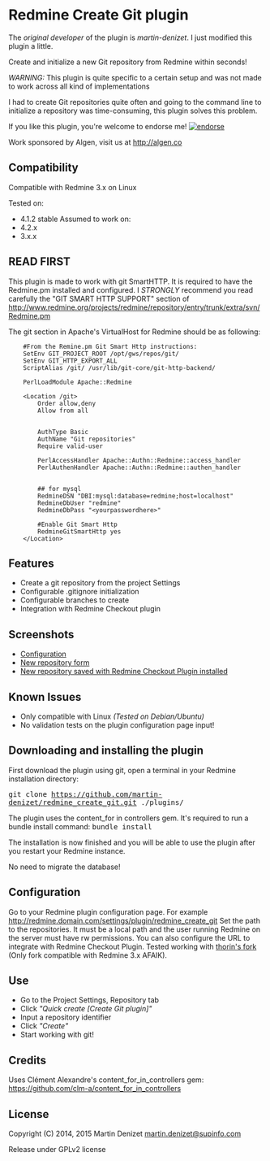 # Redmine Create Git plugin

The *original developer* of the plugin is *martin-denizet*. I just modified this plugin a little.

Create and initialize a new Git repository from Redmine within seconds!

*WARNING:* This plugin is quite specific to a certain setup and was not made to work across all kind of implementations

I had to create Git repositories quite often and going to the command line to initialize a repository was time-consuming, this plugin solves this problem.

If you like this plugin, you're welcome to endorse me!
[![endorse](https://api.coderwall.com/martin-denizet/endorsecount.png)](https://coderwall.com/martin-denizet)

Work sponsored by Algen, visit us at http://algen.co

## Compatibility

Compatible with Redmine 3.x on Linux

Tested on:
* 4.1.2 stable
Assumed to work on:
* 4.2.x
* 3.x.x

## READ FIRST

This plugin is made to work with git SmartHTTP. It is required to have the Redmine.pm installed and configured.
I *STRONGLY* recommend you read carefully the "GIT SMART HTTP SUPPORT" section of http://www.redmine.org/projects/redmine/repository/entry/trunk/extra/svn/Redmine.pm

The git section in Apache's VirtualHost for Redmine should be as following:
```
    #From the Remine.pm Git Smart Http instructions:
    SetEnv GIT_PROJECT_ROOT /opt/gws/repos/git/
    SetEnv GIT_HTTP_EXPORT_ALL
    ScriptAlias /git/ /usr/lib/git-core/git-http-backend/

    PerlLoadModule Apache::Redmine

    <Location /git>
        Order allow,deny
        Allow from all


        AuthType Basic
        AuthName "Git repositories"
        Require valid-user

        PerlAccessHandler Apache::Authn::Redmine::access_handler
        PerlAuthenHandler Apache::Authn::Redmine::authen_handler


        ## for mysql
        RedmineDSN "DBI:mysql:database=redmine;host=localhost"
        RedmineDbUser "redmine"
        RedmineDbPass "<yourpasswordhere>"

        #Enable Git Smart Http
        RedmineGitSmartHttp yes
    </Location>
```

## Features

* Create a git repository from the project Settings
* Configurable .gitignore initialization
* Configurable branches to create
* Integration with Redmine Checkout plugin

## Screenshots

* [Configuration](https://raw.github.com/martin-denizet/redmine_create_git/develop/screenshots/redmine_create_git_configuration.png)
* [New repository form](https://raw.github.com/martin-denizet/redmine_create_git/develop/screenshots/redmine_create_git_new_repo.png)
* [New repository saved with Redmine Checkout Plugin installed](https://raw.github.com/martin-denizet/redmine_create_git/develop/screenshots/redmine_create_git_created.png)

## Known Issues

* Only compatible with Linux *(Tested on Debian/Ubuntu)*
* No validation tests on the plugin configuration page input!

## Downloading and installing the plugin

First download the plugin using git, open a terminal in your Redmine installation directory:

<tt>git clone https://github.com/martin-denizet/redmine_create_git.git ./plugins/</tt>

The plugin uses the content_for in controllers gem. It's required to run a bundle install command:
<tt>bundle install</tt>

The installation is now finished and you will be able to use the plugin after you restart your Redmine instance.

No need to migrate the database!

## Configuration

Go to your Redmine plugin configuration page. For example http://redmine.domain.com/settings/plugin/redmine_create_git
Set the path to the repositories. It must be a local path and the user running Redmine on the server must have rw permissions.
You can also configure the URL to integrate with Redmine Checkout Plugin. Tested working with [thorin's fork](https://github.com/thorin/redmine_checkout) (Only fork compatible with Redmine 3.x AFAIK).

## Use

* Go to the Project Settings, Repository tab
* Click *"Quick create [Create Git plugin]"*
* Input a repository identifier
* Click *"Create"*
* Start working with git!

## Credits

Uses Clément Alexandre's content_for_in_controllers gem: https://github.com/clm-a/content_for_in_controllers

## License

Copyright (C) 2014, 2015 Martin Denizet <martin.denizet@supinfo.com>

Release under GPLv2 license

